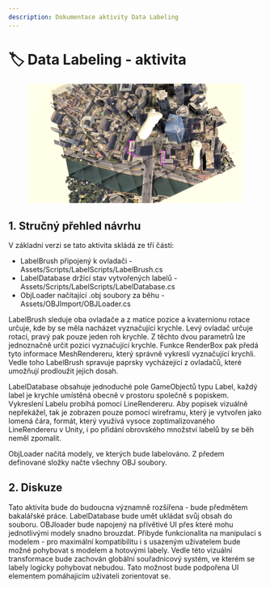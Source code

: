 ```yaml
---
description: Dokumentace aktivity Data Labeling
---
```


# 🏷 Data Labeling - aktivita

<figure><img src=".gitbook/assets/image (1).png" alt=""><figcaption></figcaption></figure>

## 1. Stručný přehled návrhu

V základní verzi se tato aktivita skládá ze tří částí:

* LabelBrush připojený k ovladači - Assets/Scripts/LabelScripts/LabelBrush.cs
* LabelDatabase držící stav vytvořených labelů - Assets/Scripts/LabelScripts/LabelDatabase.cs
* ObjLoader načítající .obj soubory za běhu - Assets/OBJImport/OBJLoader.cs

LabelBrush sleduje oba ovladače a z matice pozice a kvaternionu rotace určuje, kde by se měla nacházet vyznačující krychle. Levý ovladač určuje rotaci, pravý pak pouze jeden roh krychle. Z těchto dvou parametrů lze jednoznačně určit pozici vyznačující krychle. Funkce RenderBox pak předá tyto informace MeshRendereru, který správně vykreslí vyznačující krychli. Vedle toho LabelBrush spravuje paprsky vycházející z ovladačů, které umožňují prodloužit jejich dosah.&#x20;

LabelDatabase obsahuje jednoduché pole GameObjectů typu Label, každý label je krychle umístěná obecně v prostoru společně s popiskem. Vykreslení Labelu probíhá pomocí LineRendereru. Aby popisek vizuálně nepřekážel, tak je zobrazen pouze pomocí wireframu, který je vytvořen jako lomená čára, formát, který využívá vysoce zoptimalizovaného LineRendereru v Unity, i po přidání obrovského množství labelů by se běh neměl zpomalit.&#x20;

ObjLoader načítá modely, ve kterých bude labelováno. Z předem definované složky načte všechny OBJ soubory.

## 2. Diskuze

Tato aktivita bude do budoucna významně rozšířena - bude předmětem bakalářské práce. LabelDatabase bude umět ukládat svůj obsah do souboru. OBJloader bude napojený na přívětivé UI přes které mohu jednotlivými modely snadno brouzdat. Přibyde funkcionalita na manipulaci s modelem - pro maximální kompatibilitu i s usazeným uživatelem bude možné pohybovat s modelem a hotovými labely. Vedle této vizuální transformace bude zachován globální souřadnicový systém, ve kterém se labely logicky pohybovat nebudou. Tato možnost bude podpořena UI elementem pomáhajícím uživateli zorientovat se.
